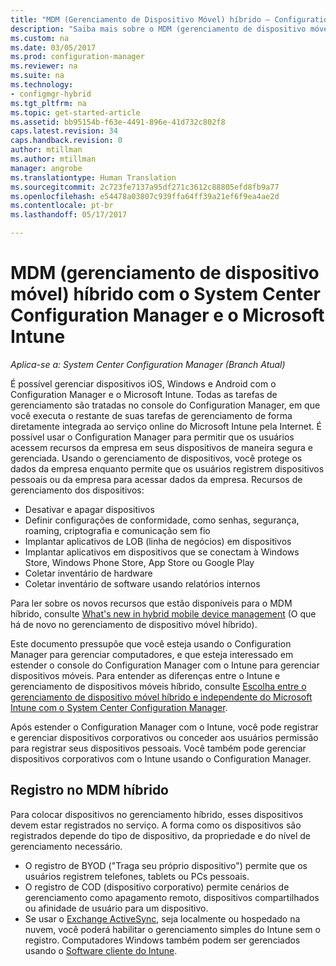 ```yaml
---
title: "MDM (Gerenciamento de Dispositivo Móvel) híbrido – Configuration Manager e Microsoft Intune | Microsoft Docs"
description: "Saiba mais sobre o MDM (gerenciamento de dispositivo móvel) híbrido com o System Center Configuration Manager e o Microsoft Intune."
ms.custom: na
ms.date: 03/05/2017
ms.prod: configuration-manager
ms.reviewer: na
ms.suite: na
ms.technology:
- configmgr-hybrid
ms.tgt_pltfrm: na
ms.topic: get-started-article
ms.assetid: bb95154b-f63e-4491-896e-41d732c802f8
caps.latest.revision: 34
caps.handback.revision: 0
author: mtillman
ms.author: mtillman
manager: angrobe
ms.translationtype: Human Translation
ms.sourcegitcommit: 2c723fe7137a95df271c3612c88805efd8fb9a77
ms.openlocfilehash: e54478a03807c939ffa64ff39a21ef6f9ea4ae2d
ms.contentlocale: pt-br
ms.lasthandoff: 05/17/2017

---
```

# <a name="hybrid-mobile-device-management-mdm-with-system-center-configuration-manager-and-microsoft-intune"></a>MDM (gerenciamento de dispositivo móvel) híbrido com o System Center Configuration Manager e o Microsoft Intune

*Aplica-se a: System Center Configuration Manager (Branch Atual)*


É possível gerenciar dispositivos iOS, Windows e Android com o Configuration Manager e o Microsoft Intune. Todas as tarefas de gerenciamento são tratadas no console do Configuration Manager, em que você executa o restante de suas tarefas de gerenciamento de forma diretamente integrada ao serviço online do Microsoft Intune pela Internet.  É possível usar o Configuration Manager para permitir que os usuários acessem recursos da empresa em seus dispositivos de maneira segura e gerenciada. Usando o gerenciamento de dispositivos, você protege os dados da empresa enquanto permite que os usuários registrem dispositivos pessoais ou da empresa para acessar dados da empresa. Recursos de gerenciamento dos dispositivos:

-   Desativar e apagar dispositivos
-   Definir configurações de conformidade, como senhas, segurança, roaming, criptografia e comunicação sem fio
-   Implantar aplicativos de LOB (linha de negócios) em dispositivos
-   Implantar aplicativos em dispositivos que se conectam à Windows Store, Windows Phone Store, App Store ou Google Play
-   Coletar inventário de hardware
-   Coletar inventário de software usando relatórios internos

Para ler sobre os novos recursos que estão disponíveis para o MDM híbrido, consulte [What's new in hybrid mobile device management](../understand/whats-new-in-hybrid-mobile-device-management.md) (O que há de novo no gerenciamento de dispositivo móvel híbrido).

Este documento pressupõe que você esteja usando o Configuration Manager para gerenciar computadores, e que esteja interessado em estender o console do Configuration Manager com o Intune para gerenciar dispositivos móveis. Para entender as diferenças entre o Intune e gerenciamento de dispositivos móveis híbrido, consulte [Escolha entre o gerenciamento de dispositivo móvel híbrido e independente do Microsoft Intune com o System Center Configuration Manager](choose-between-standalone-intune-and-hybrid-mobile-device-management.md).

Após estender o Configuration Manager com o Intune, você pode registrar e gerenciar dispositivos corporativos ou conceder aos usuários permissão para registrar seus dispositivos pessoais. Você também pode gerenciar dispositivos corporativos com o Intune usando o Configuration Manager.

## <a name="hybrid-mdm-enrollment"></a>Registro no MDM híbrido
Para colocar dispositivos no gerenciamento híbrido, esses dispositivos devem estar registrados no serviço. A forma como os dispositivos são registrados depende do tipo de dispositivo, da propriedade e do nível de gerenciamento necessário.
- O registro de BYOD ("Traga seu próprio dispositivo") permite que os usuários registrem telefones, tablets ou PCs pessoais.
- O registro de COD (dispositivo corporativo) permite cenários de gerenciamento como apagamento remoto, dispositivos compartilhados ou afinidade de usuário para um dispositivo.
- Se usar o [Exchange ActiveSync](../plan-design/device-enrollment-methods.md#mobile-device-management-with-exchange-activesync-and-configuration-manager), seja localmente ou hospedado na nuvem, você poderá habilitar o gerenciamento simples do Intune sem o registro. Computadores Windows também podem ser gerenciados usando o [Software cliente do Intune](/intune/deploy-use/manage-windows-pcs-with-microsoft-intune).

